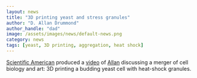 ```yaml
---
layout: news
title: "3D printing yeast and stress granules"
author: "D. Allan Drummond"
author_handle: "dad"
image: /assets/images/news/default-news.png
category: news
tags: [yeast, 3D printing, aggregation, heat shock]
---
```

[Scientific American][sciam] produced a [video] of [Allan][1] discussing a merger of cell biology and art: 3D printing a budding yeast cell with heat-shock granules.

[1]: /team/d-allan-drummond/
[sciam]: http://www.scientificamerican.com/video/3-d-printed-yeast-cell/
[video]: http://www.youtube.com/watch?v=OWiZU_DZzAU
